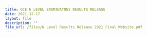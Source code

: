 ```yaml
---
title: GCE N LEVEL EXAMINATONS RESULTS RELEASE
date: 2021-12-17
layout: file
description: ""
file_url: /files/N Level Results Release 2021_Final_Website.pdf
---
```

